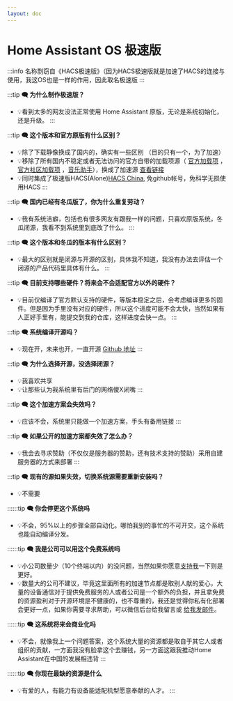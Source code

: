 ```yaml
---
layout: doc
---
```

# Home Assistant OS 极速版
:::info
名称剽窃自《HACS极速版》（因为HACS极速版就是加速了HACS的连接与使用，我这OS也是一样的作用，因此取名极速版
:::


:::tip **🗨️ 为什么制作极速版？** 
- 💡看到太多的网友没法正常使用 Home Assistant 原版，无论是系统初始化，还是升级。
:::

:::tip **🗨️ 这个版本和官方原版有什么区别？**
- 💡除了下载静像换成了国内的，确实有一些区别 （目的只有一个，为了加速）
- 💡移除了所有国内不稳定或者无法访问的官方自带的加载项源（ [官方加载项](https://github.com/home-assistant/addons) ，[官方社区加载项](https://github.com/hassio-addons/repository) ，[音乐助手](https://github.com/music-assistant/home-assistant-addon)），换成了加速源 [查看链接](https://gitee.com/desmond_GT/hassio-addons)
- 💡同时集成了极速版HACS(Alone)[HACS China](https://github.com/hacs-china), 免github帐号，免科学无损使用HACS
:::

:::tip **🗨️ 国内已经有冬瓜版了，你为什么重复劳动？**
- 💡我有系统洁癖，包括也有很多网友有跟我一样的问题，只喜欢原版系统，冬瓜闭源，我看不到系统里到底改了什么。
:::

:::tip **🗨️ 这个版本和冬瓜的版本有什么区别？**
- 💡最大的区别就是闭源与开源的区别，具体我不知道，我没有办法去评估一个闭源的产品代码里具体有什么。
:::


:::tip **🗨️ 目前支持哪些硬件？将来会不会适配官方以外的硬件？**
- 💡目前仅编译了官方默认支持的硬件，等版本稳定之后，会考虑编译更多的固件。但是因为手里没有对应的硬件，所以这个进度可能不会太快，当然如果有人正好手里有，能提交到我的仓库，这样进度会快一点。
:::

:::tip **🗨️ 系统编译开源吗？**
- 💡现在开，未来也开，一直开源 [Github 地址](https://github.com/ha-china/HAOS-CN)
:::

:::tip **🗨️ 为什么选择开源，没选择闭源？**
- 💡我喜欢共享
- 💡让那些认为我系统里有后门的网络傻X闭嘴
:::

:::tip **🗨️ 这个加速方案会失效吗？**
- 💡应该不会，系统里只能做一个加速方案，手头有备用链接
:::


:::tip **🗨️ 如果公开的加速方案都失效了怎么办？**
- 💡我会去寻求赞助（不仅仅是服务器的赞助，还有技术支持的赞助）采用自建服务器的方式来部署
:::

:::tip **🗨️ 现有的源如果失效，切换系统源需要重新安装吗？**
- 💡不需要

::::::tip **🗨️ 你会停更这个系统吗**
- 💡不会，95%以上的步骤全部自动化。哪怕我别的事忙的不可开交，这个系统也能自动编译分发。

::::::tip **🗨️ 我是公司可以用这个免费系统吗**
- 💡小公司数量少（10个终端以内）的没问题，当然如果你愿意[支持我](sponsor)一下则是更好。
- 💡数量大的公司不建议，毕竟这里面所有的加速节点都是取别人献的爱心，大量的设备通信对于提供免费服务的人或者公司是一个额外的负担，并且拿免费的资源盈利对于开源环境是不健康的，也不尊重的，我还是觉得你私有化部署会更好一点，如果你需要寻求帮助，可以微信后台给我留言或 [给我发邮件](mailto:djhui@live.cn)。


::::::tip **🗨️ 这系统将来会商业化吗**
- 💡不会，就像我上一个问题答案，这个系统大量的资源都是取自于其它人或者组织的贡献，一方面我没有脸拿这个去赚钱，另一方面这跟我推动Home Assistant在中国的发展相违背
:::

::::::tip **🗨️ 你现在最缺的资源是什么**
- 💡有爱的人，有能力有设备能适配机型愿意奉献的人才。
:::














